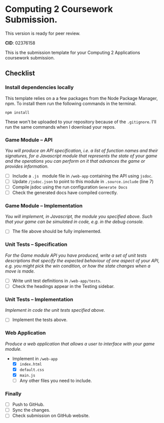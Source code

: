 # Computing 2 Coursework Submission.
This version is ready for peer review. 

**CID**: 02376158

This is the submission template for your Computing 2 Applications coursework submission.

## Checklist

### Install dependencies locally

This template relies on a a few packages from the Node Package Manager, npm.
To install them run the following commands in the terminal.

```properties
npm install
```

These won't be uploaded to your repository because of the `.gitignore`.
I'll run the same commands when I download your repos.

### Game Module – API

_You will produce an API specification, i.e. a list of function names and their signatures, for a Javascript module that represents the state of your game and the operations you can perform on it that advances the game or provides information._

- [ ] Include a `.js ` module file in `/web-app` containing the API using `jsdoc`.
- [ ] Update `/jsdoc.json` to point to this module in `.source.include` (line 7)
- [ ] Compile jsdoc using the run configuration `Generate Docs`
- [ ] Check the generated docs have compiled correctly.

### Game Module – Implementation

_You will implement, in Javascript, the module you specified above. Such that your game can be simulated in code, e.g. in the debug console._

- [ ] The file above should be fully implemented.

### Unit Tests – Specification

_For the Game module API you have produced, write a set of unit tests descriptions that specify the expected behaviour of one aspect of your API, e.g. you might pick the win condition, or how the state changes when a move is made._

- [ ] Write unit test definitions in `/web-app/tests`.
- [ ] Check the headings appear in the Testing sidebar.

### Unit Tests – Implementation

_Implement in code the unit tests specified above._

- [ ] Implement the tests above.

### Web Application

_Produce a web application that allows a user to interface with your game module._

- Implement in `/web-app`
  - [x] `index.html`
  - [x] `default.css`
  - [x] `main.js`
  - [ ] Any other files you need to include.

### Finally

- [ ] Push to GitHub.
- [ ] Sync the changes.
- [ ] Check submission on GitHub website.
